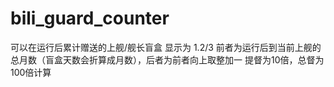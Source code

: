 # bili_guard_counter
可以在运行后累计赠送的上舰/舰长盲盒
显示为 1.2/3 前者为运行后到当前上舰的总月数（盲盒天数会折算成月数），后者为前者向上取整加一
提督为10倍，总督为100倍计算
